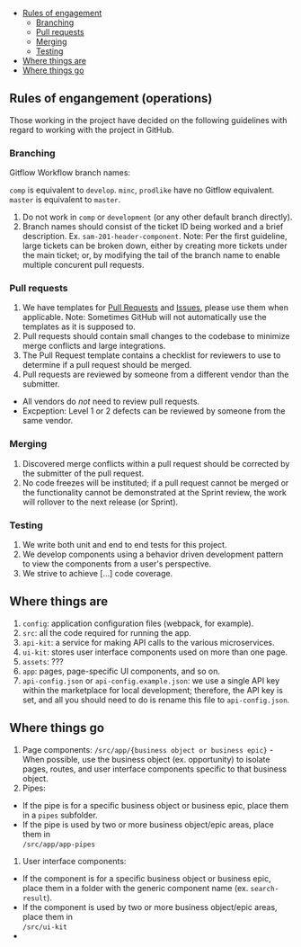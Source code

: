 
<ul>
  <li>
    <a href="rules-of-engagement">Rules of engagement</a>
    <ul>
      <li><a href="#branching">Branching</a></li>
      <li><a href="#pull-requests">Pull requests</a></li>
      <li><a href="#merging">Merging</a></li>
      <li><a href="#testing">Testing</a></li>
    </ul>
  </li>
  <li><a href="#where-things-are">Where things are</a></li>
  <li><a href="#where-things-go">Where things go</a></li>
</ul>

<h2 id="rules-of-engagement">Rules of engangement (operations)</h2>

Those working in the project have decided on the following guidelines with regard to working with the project in GitHub.

<h3 id="branching">Branching</h3>

Gitflow Workflow branch names:

`comp` is equivalent to `develop`.
`minc`, `prodlike` have no Gitflow equivalent.
`master` is equivalent to `master`. 

1. Do not work in `comp` or `development` (or any other default branch directly).
1. Branch names should consist of the ticket ID being worked and a brief description. Ex. `sam-201-header-component`. Note: Per the first guideline, large tickets can be broken down, either by creating more tickets under the main ticket; or, by modifying the tail of the branch name to enable multiple concurent pull requests.

<h3 id="pull-requests">Pull requests</h3>

1. We have templates for [Pull Requests](https://csp-github.sam.gov/GSA-IAE/sam-front-end/blob/comp/.github/PULL_REQUEST_TEMPLATE.md) and [Issues](https://csp-github.sam.gov/GSA-IAE/sam-front-end/blob/comp/.github/ISSUE_TEMPLATE.md), please use them when applicable. Note: Sometimes GitHub will not automatically use the templates as it is supposed to.
1. Pull requests should contain small changes to the codebase to minimize merge conflicts and large integrations.
1. The Pull Request template contains a checklist for reviewers to use to determine if a pull request should be merged.
1. Pull requests are reviewed by someone from a different vendor than the submitter.
  - All vendors do *not* need to review pull requests.
  - Excpeption: Level 1 or 2 defects can be reviewed by someone from the same vendor.

<h3 id="merging">Merging</h3>

1. Discovered merge conflicts within a pull request should be corrected by the submitter of the pull request.
1. No code freezes will be instituted; if a pull request cannot be merged or the functionality cannot be demonstrated at the Sprint review, the work will rollover to the next release (or Sprint).

<h3 id="testing">Testing</h3>

1. We write both unit and end to end tests for this project.
1. We develop components using a behavior driven development pattern to view the components from a user's perspective.
1. We strive to achieve [...] code coverage.

<h2 id="where-things-are">Where things are</h2>

1. `config`: application configuration files (webpack, for example).
2. `src`: all the code required for running the app.
  1. `api-kit`: a service for making API calls to the various microservices.
  2. `ui-kit`: stores user interface components used on more than one page.
  3. `assets`: ???
  4. `app`: pages, page-specific UI components, and so on.
3. `api-config.json` or `api-config.example.json`: we use a single API key within the marketplace for local development; therefore, the API key is set, and all you should need to do is rename this file to `api-config.json`.

<h2 id="where-things-go">Where things go</h2>

1. Page components: `/src/app/{business object or business epic}` - When possible, use the business object (ex. opportunity) to isolate pages, routes, and user interface components specific to that business object.
1. Pipes:
  - If the pipe is for a specific business object or business epic, place them in a `pipes` subfolder.
  - If the pipe is used by two or more business object/epic areas, place them in<br>`/src/app/app-pipes`
1. User interface components:
  - If the component is for a specific business object or business epic, place them in a folder with the generic component name (ex. `search-result`).
  - If the component is used by two or more business object/epic areas, place them in<br>`/src/ui-kit`
  - 







